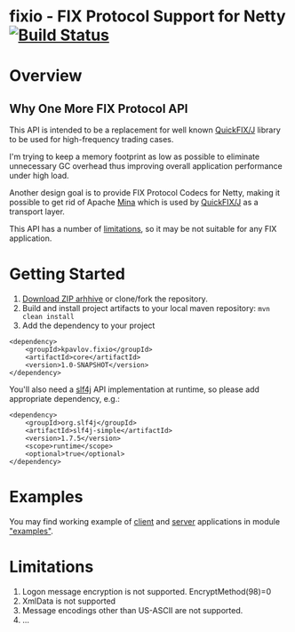fixio - FIX Protocol Support for Netty [![Build Status](https://travis-ci.org/kpavlov/fixio.png?branch=master)](https://travis-ci.org/kpavlov/fixio)
=====

# Overview #

## Why One More FIX Protocol API ##

This API is intended to be a replacement for well known [QuickFIX/J][quickfix] library to be used for high-frequency trading cases.

I'm trying to keep a memory footprint as low as possible to eliminate unnecessary GC overhead
thus improving overall application performance under high load.

Another design goal is to provide FIX Protocol Codecs for Netty, making it possible to get rid of Apache [Mina][mina] which is used by [QuickFIX/J][quickfix] as a transport layer.

This API has a number of [limitations](#limitations), so it may be not suitable for any FIX application.

# Getting Started #

1. [Download ZIP arhhive](//github.com/kpavlov/fixio/archive/master.zip) or clone/fork the repository.
2. Build and install project artifacts to your local maven repository:
   `mvn clean install`
3. Add the dependency to your project

~~~~~~~~~
<dependency>
    <groupId>kpavlov.fixio</groupId>
    <artifactId>core</artifactId>
    <version>1.0-SNAPSHOT</version>
</dependency>
~~~~~~~~~

You'll also need a [slf4j](http://slf4j.org) API implementation at runtime, so please add appropriate dependency, e.g.:

~~~~~~~~~
<dependency>
    <groupId>org.slf4j</groupId>
    <artifactId>slf4j-simple</artifactId>
    <version>1.7.5</version>
    <scope>runtime</scope>
    <optional>true</optional>
</dependency>
~~~~~~~~~

# Examples #

You may find working example of [client][client-example] and [server][server-example] applications in module ["examples"][examples-module].

# Limitations #

1. Logon message encryption is not supported. EncryptMethod(98)=0
2. XmlData is not supported
3. Message encodings other than US-ASCII are not supported.
4. ...

[client-example]: //github.com/kpavlov/fixio/tree/master/examples/src/main/java/fixio/examples/priceclient
[server-example]: //github.com/kpavlov/fixio/tree/master/examples/src/main/java/fixio/examples/priceserver
[examples-module]: //github.com/kpavlov/fixio/tree/master/examples
[quickfix]: http://www.quickfixj.org/ "Java Open Source FIX Engine"
[mina]: http://directory.apache.org/subprojects/mina/ "Apache Mina"

